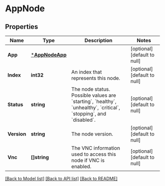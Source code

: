# AppNode

## Properties
Name | Type | Description | Notes
------------ | ------------- | ------------- | -------------
**App** | [***AppNodeApp**](AppNode_app.md) |  | [optional] [default to null]
**Index** | **int32** | An index that represents this node. | [optional] [default to null]
**Status** | **string** | The node status. Possible values are &#x60;starting&#x60;, &#x60;healthy&#x60;, &#x60;unhealthy&#x60;, &#x60;critical&#x60;, &#x60;stopping&#x60;, and &#x60;disabled&#x60;. | [optional] [default to null]
**Version** | **string** | The node version. | [optional] [default to null]
**Vnc** | **[]string** | The VNC information used to access this node if VNC is enabled. | [optional] [default to null]

[[Back to Model list]](../README.md#documentation-for-models) [[Back to API list]](../README.md#documentation-for-api-endpoints) [[Back to README]](../README.md)

